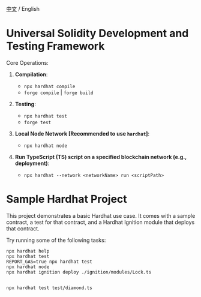 [中文](https://github.com/VegieDoggie/solidity-framework-template/blob/main/README.md) / English

# Universal Solidity Development and Testing Framework

Core Operations:

1. **Compilation**:
    - `npx hardhat compile`
    - `forge compile` | `forge build`

2. **Testing**:
    - `npx hardhat test`
    - `forge test`

3. **Local Node Network [Recommended to use `hardhat`]**:
    - `npx hardhat node`

4. **Run TypeScript (TS) script on a specified blockchain network (e.g., deployment)**:
    - `npx hardhat --network <networkName> run <scriptPath>`


# Sample Hardhat Project

This project demonstrates a basic Hardhat use case. It comes with a sample contract, a test for that contract, and a Hardhat Ignition module that deploys that contract.

Try running some of the following tasks:

```shell
npx hardhat help
npx hardhat test
REPORT_GAS=true npx hardhat test
npx hardhat node
npx hardhat ignition deploy ./ignition/modules/Lock.ts


npx hardhat test test/diamond.ts
```
